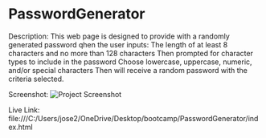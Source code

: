 # PasswordGenerator

Description:
This web page is designed to provide with a randomly generated password qhen the user inputs:
The length of at least 8 characters and no more than 128 characters
Then prompted for character types to include in the password
Choose lowercase, uppercase, numeric, and/or special characters
Then will receive a random password with the criteria selected.

Screenshot:
![Project Screenshot](.img/ProjectScreenshot.png?raw=true)

Live Link:
file:///C:/Users/jose2/OneDrive/Desktop/bootcamp/PasswordGenerator/index.html
